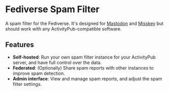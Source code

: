 # Fediverse Spam Filter

A spam filter for the Fediverse. It's designed for [Mastodon](https://joinmastodon.org) and [Misskey](https://misskey-hub.net/) but should work with any ActivityPub-compatible software.

## Features

- **Self-hosted**: Run your own spam filter instance for your ActivityPub server, and have full control over the data.
- **Federated**: (Optionally) Share spam reports with other instances to improve spam detection.
- **Admin interface**: View and manage spam reports, and adjust the spam filter settings.
